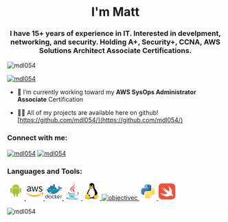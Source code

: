<h1 align="center">I'm Matt</h1>
<h3 align="center">I have 15+ years of experience in IT. Interested in develpment, networking, and security. Holding A+, Security+, CCNA, AWS Solutions Architect Associate Certifications.</h3>

<p align="left"> <img src="https://komarev.com/ghpvc/?username=mdl054&label=Profile%20views&color=0e75b6&style=flat" alt="mdl054" /> </p>

<p align="left"> <a href="https://twitter.com/mdl054" target="blank"><img src="https://img.shields.io/twitter/follow/mdl054?logo=twitter&style=for-the-badge" alt="mdl054" /></a> </p>

- 🌱 I’m currently working toward my **AWS SysOps Administrator Associate** Certification

- 👨‍💻 All of my projects are available here on github! [https://github.com/mdl054/](https://github.com/mdl054/)

<h3 align="left">Connect with me:</h3>
<p align="left">
<a href="https://twitter.com/mdl054" target="blank"><img align="center" src="https://cdn.jsdelivr.net/npm/simple-icons@3.0.1/icons/twitter.svg" alt="mdl054" height="30" width="40" /></a>
<a href="https://instagram.com/mdl054" target="blank"><img align="center" src="https://cdn.jsdelivr.net/npm/simple-icons@3.0.1/icons/instagram.svg" alt="mdl054" height="30" width="40" /></a>
</p>

<h3 align="left">Languages and Tools:</h3>
<p align="left"> <a href="https://developer.android.com" target="_blank"> <img src="https://raw.githubusercontent.com/devicons/devicon/master/icons/android/android-original-wordmark.svg" alt="android" width="40" height="40"/> </a> <a href="https://aws.amazon.com" target="_blank"> <img src="https://raw.githubusercontent.com/devicons/devicon/master/icons/amazonwebservices/amazonwebservices-original-wordmark.svg" alt="aws" width="40" height="40"/> </a> <a href="https://www.docker.com/" target="_blank"> <img src="https://raw.githubusercontent.com/devicons/devicon/master/icons/docker/docker-original-wordmark.svg" alt="docker" width="40" height="40"/> </a> <a href="https://www.java.com" target="_blank"> <img src="https://raw.githubusercontent.com/devicons/devicon/master/icons/java/java-original.svg" alt="java" width="40" height="40"/> </a> <a href="https://www.linux.org/" target="_blank"> <img src="https://raw.githubusercontent.com/devicons/devicon/master/icons/linux/linux-original.svg" alt="linux" width="40" height="40"/> </a> <a href="https://developer.apple.com/library/archive/documentation/Cocoa/Conceptual/ProgrammingWithObjectiveC/Introduction/Introduction.html" target="_blank"> <img src="https://www.vectorlogo.zone/logos/apple_objectivec/apple_objectivec-icon.svg" alt="objectivec" width="40" height="40"/> </a> <a href="https://www.python.org" target="_blank"> <img src="https://raw.githubusercontent.com/devicons/devicon/master/icons/python/python-original.svg" alt="python" width="40" height="40"/> </a> <a href="https://developer.apple.com/swift/" target="_blank"> <img src="https://raw.githubusercontent.com/devicons/devicon/master/icons/swift/swift-original.svg" alt="swift" width="40" height="40"/> </a> </p>

<p><img align="center" src="https://github-readme-stats.vercel.app/api/top-langs?username=mdl054&show_icons=true&locale=en&layout=compact" alt="mdl054" /></p>
